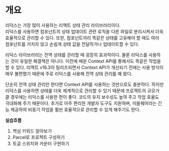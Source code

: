 # 개요

리덕스는 가장 많이 사용하는 리액트 상태 관리 라이브러리이다.  
리덕스를 사용하면 컴포넌트의 상태 업데이트 관련 로직을 다른 파일로 분리시켜서 더욱 효율적으로 관리할 수 있다. 또한, 컴포넌트끼리 똑같은 상태를 고유해야 할 때도 여러 컴포넌트를 거치지 않고 손쉽게 상태 값을 전달하거나 업데이트할 수 있다.

리덕스 라이브러리는 전역 상태를 관리할 때 굉장히 효과적이다. 물론 리덕스를 사용하는 것이 유일한 해결책은 아니다. 이전에 배운 Context API를 통해서도 똑같은 작업을 할 수 있다. 리액트 v16.3이 릴리즈되면서 Context API가 개선되기 전에는 사용 방식이 매우 불편했기 때문에 주로 리덕스를 사용해 전역 상태 관리를 해 왔다.

단순히 전역 상태 관리만 한다면 Context API를 사용하는 것만으로도 충분하다. 하지만 리덕스를 사용하면 상태를 더욱 체계적으로 관리할 수 있기 때문에 프로젝트의 규모가 클 경우에는 리덕스를 사용한 편이 좋다. 코드의 유지 보수성도 높여 주고 작업 효율도 극대화해 주기 때문이다. 추가로 아주 편리한 개발자 도구도 지원하며, 미들웨어라는 긴능 제공하여 비동기 작업을 훨씬 효율적으로 관리할 수 있게 해주기도 한다.

**실습흐름**

1. 핵심 키워드 알아보기
2. Parcel로 프로젝트 구성하기
3. 토글 스위치와 카운터 구현하기
